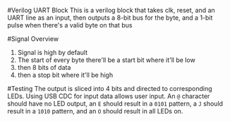 #Verilog UART Block
This is a verilog block that takes clk, reset, and an UART line as an input,
then outputs a 8-bit bus for the byte, and a 1-bit pulse when there's a valid
byte on that bus

#Signal Overview

1. Signal is high by default
1. The start of every byte there'll be a start bit where it'll be low
1. then 8 bits of data
1. then a stop bit where it'll be high

#Testing
The output is sliced into 4 bits and directed to corresponding LEDs. Using USB
CDC for input data allows user input. An `@` character should have no LED
output, an `E` should result in a `0101` pattern, a `J` should result in a
`1010` pattern, and an `O` should result in all LEDs on.
